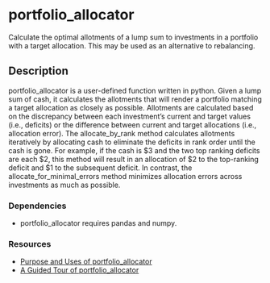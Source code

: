 # portfolio_allocator

Calculate the optimal allotments of a lump sum to investments in a portfolio with a target allocation.  This may be used as an alternative to rebalancing.

## Description

portfolio_allocator is a user-defined function written in python.  Given a lump sum of cash, it calculates the allotments that will render a portfolio matching a target allocation as closely as possible.  Allotments are calculated based on the discrepancy between each investment’s current and target values (i.e., deficits) or the difference between current and target allocations (i.e., allocation error).  The allocate_by_rank method calculates allotments iteratively by allocating cash to eliminate the deficits in rank order until the cash is gone.  For example, if the cash is $3 and the two top ranking deficits are each $2, this method will result in an allocation of $2 to the top-ranking deficit and $1 to the subsequent deficit.  In contrast, the allocate_for_minimal_errors method minimizes allocation errors across investments as much as possible.


### Dependencies

* portfolio_allocator requires pandas and numpy.

### Resources

* [Purpose and Uses of portfolio_allocator](purpose_and_uses.md)
* [A Guided Tour of portfolio_allocator](portfolio_allocator_tour.md)
